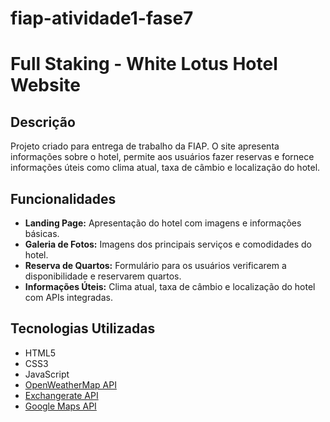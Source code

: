 # fiap-atividade1-fase7

# Full Staking - White Lotus Hotel Website

## Descrição

Projeto criado para entrega de trabalho da FIAP. O site apresenta informações sobre o hotel, permite aos usuários fazer reservas e fornece informações úteis como clima atual, taxa de câmbio e localização do hotel.

## Funcionalidades

- **Landing Page:** Apresentação do hotel com imagens e informações básicas.
- **Galeria de Fotos:** Imagens dos principais serviços e comodidades do hotel.
- **Reserva de Quartos:** Formulário para os usuários verificarem a disponibilidade e reservarem quartos.
- **Informações Úteis:** Clima atual, taxa de câmbio e localização do hotel com APIs integradas.

## Tecnologias Utilizadas

- HTML5
- CSS3
- JavaScript
- [OpenWeatherMap API](https://openweathermap.org/api)
- [Exchangerate API](https://www.exchangerate-api.com/)
- [Google Maps API](https://developers.google.com/maps/documentation/javascript/overview)
